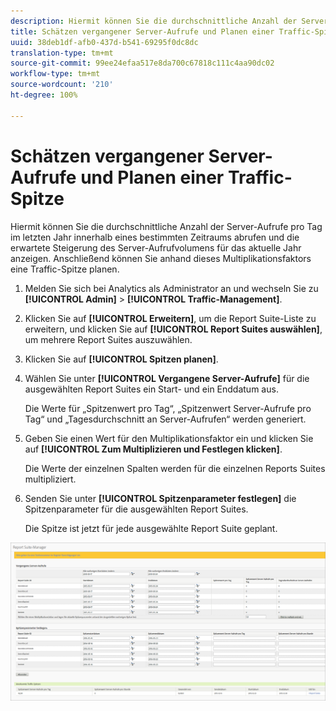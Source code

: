 ```yaml
---
description: Hiermit können Sie die durchschnittliche Anzahl der Server-Aufrufe pro Tag im letzten Jahr innerhalb eines bestimmten Zeitraums abrufen und die erwartete Steigerung des Server-Aufrufvolumens für das aktuelle Jahr anzeigen. Anschließend können Sie anhand dieses Multiplikationsfaktors eine Traffic-Spitze planen.
title: Schätzen vergangener Server-Aufrufe und Planen einer Traffic-Spitze
uuid: 38deb1df-afb0-437d-b541-69295f0dc8dc
translation-type: tm+mt
source-git-commit: 99ee24efaa517e8da700c67818c111c4aa90dc02
workflow-type: tm+mt
source-wordcount: '210'
ht-degree: 100%

---
```



# Schätzen vergangener Server-Aufrufe und Planen einer Traffic-Spitze

Hiermit können Sie die durchschnittliche Anzahl der Server-Aufrufe pro Tag im letzten Jahr innerhalb eines bestimmten Zeitraums abrufen und die erwartete Steigerung des Server-Aufrufvolumens für das aktuelle Jahr anzeigen. Anschließend können Sie anhand dieses Multiplikationsfaktors eine Traffic-Spitze planen.

1. Melden Sie sich bei Analytics als Administrator an und wechseln Sie zu **[!UICONTROL Admin]** > **[!UICONTROL Traffic-Management]**.

1. Klicken Sie auf **[!UICONTROL Erweitern]**, um die Report Suite-Liste zu erweitern, und klicken Sie auf **[!UICONTROL Report Suites auswählen]**, um mehrere Report Suites auszuwählen.

1. Klicken Sie auf **[!UICONTROL Spitzen planen]**.
1. Wählen Sie unter **[!UICONTROL Vergangene Server-Aufrufe]** für die ausgewählten Report Suites ein Start- und ein Enddatum aus.

   Die Werte für „Spitzenwert pro Tag“, „Spitzenwert Server-Aufrufe pro Tag“ und „Tagesdurchschnitt an Server-Aufrufen“ werden generiert.

1. Geben Sie einen Wert für den Multiplikationsfaktor ein und klicken Sie auf **[!UICONTROL Zum Multiplizieren und Festlegen klicken]**.

   Die Werte der einzelnen Spalten werden für die einzelnen Reports Suites multipliziert.

1. Senden Sie unter **[!UICONTROL Spitzenparameter festlegen]** die Spitzenparameter für die ausgewählten Report Suites.

   Die Spitze ist jetzt für jede ausgewählte Report Suite geplant.

![](assets/past_server_calls.png)

